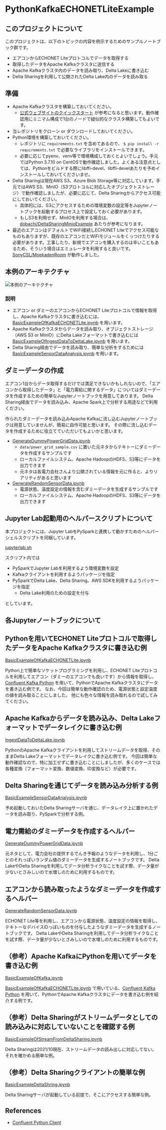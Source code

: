 # PythonKafkaECHONETLiteExample

## このプロジェクトについて

このプロジェクトは、以下のトピックの内容を例示するためのサンプルノートブック群です。

* エアコンからECHONET Liteプロトコルでデータを取得する
* 取得したデータをApache Kafkaクラスタに送信する
* Apache Kafkaクラスタ内のデータを読み取り、Delta Lakeに書き込む
* Delta Sharingを利用して公開されたDelta Lake内のデータを読み取る

## 準備

* Apache Kafkaクラスタを構築しておいてください。
  * [公式ウェブサイトのクイックスタート] が参考になると思います。動作確認用にミニマム構成で1台のノードで疑似的なクラスタ構築してもよいです。
* 当レポジトリをクローン or ダウンロードしておいてください。
* Python環境を構築しておいてください。
  * レポジトリに `requirements.txt` を含めてあるので、 `$ pip install -r requirements.txt` で必要なライブラリをインストールできます。
  * 必要に応じてpyenv、venv等で環境構成しておくとよいでしょう。手元ではPython 3.7.10 on CentOSで動作確認しました。よくある注意点としては、Pythonをビルドする際にlibffi-devel、libffi-develあたりを予めインストールしておいてくださいませ。
* Delta Sharingは現在AWS S3、Azure Blob Storage等に対応しています。手元ではAWS S3、MinIO（S3プロトコルに対応したオブジェクトストレージ）で動作確認しましたが、必要に応じて、Delta Sharingからアクセス可能にしておいてください。
  * 具体的には、S3にアクセスするための環境変数の設定等をJupyterノートブックを起動するプロセス上で設定しておく必要があります。
  * もしS3を利用せず、MinIOを利用する場合は、 [dobachi/DeltaSharingMinioExample] あたりが参考になります。
* 最近のエアコンはデフォルトでWiFi接続しECHONET Liteでアクセス可能なものもありますが、既存のエアコンだとWiFiモジュールをくっつけたりする必要があります。工事したり、新規でエアコンを購入するのは辛いこともあるため、そういう場合はエミュレータを利用すると良いです。 [SonyCSL/MoekadenRoom] が動作しました。

[公式ウェブサイトのクイックスタート]: https://kafka.apache.org/quickstart
[dobachi/DeltaSharingMinioExample]: https://github.com/dobachi/DeltaSharingMinioExample
[SonyCSL/MoekadenRoom]: https://github.com/SonyCSL/MoekadenRoom

## 本例のアーキテクチャ

![本例のアーキテクチャ](https://github.com/dobachi/PythonKafkaECHONETLiteExample/blob/main/images/Architecture.png?raw=true)

### 説明

* エアコン or ダミーのエアコンからECHONET Liteプロトコルで情報を取得し、Apache Kafkaクラスタに書き込むには、 [BasicExampleOfKafkaECHONETLite.ipynb] を用います。
* Apache Kafkaクラスタからデータを読み取り、オブジェクトストレージ（AWS S3 or MinIO）にDelta Lakeフォーマットで書き込むには [BasicExampleOfIngestDataToDeltaLake.ipynb] を用います。
* Delta Sharing経由でデータを読み取り、簡単な分析をするためには [BasicExampleSensorDataAnalysis.ipynb] を用います。


[BasicExampleOfKafkaECHONETLite.ipynb]: https://github.com/dobachi/PythonKafkaECHONETLiteExample/blob/main/BasicExampleOfKafkaECHONETLite.ipynb
[BasicExampleOfIngestDataToDeltaLake.ipynb]: https://github.com/dobachi/PythonKafkaECHONETLiteExample/blob/main/BasicExampleOfIngestDataToDeltaLake.ipynb
[BasicExampleSensorDataAnalysis.ipynb]: https://github.com/dobachi/PythonKafkaECHONETLiteExample/blob/main/BasicExampleSensorDataAnalysis.ipynb

## ダミーデータの作成

エアコン1台からデータ取得するだけでは満足できないかもしれないので、「エアコンから取得したデータ」と「電力需給に関するデータ」についてはダミーデータを作成するための簡単なJupyterノートブックを用意してあります。
Delta Sharing経由でデータを読み込み、Apache Spark上で分析する用途などで利用ください。

作られたダミーデータを読み込みApache Kafkaに流し込むJupyterノートブックは用意していませんが、簡易に自作可能と思います。
その際に流し込むデータを作成するために役立てていただいてもよいかと思います。

* [GenerateDummyPowerGridData.ipynb]
  * `data/power_grid_sample.csv` に置いた元ネタからテキトーにダミーデータを作成するサンプルです
  * ローカルファイルシステム、Apache HadoopのHDFS、S3等にデータを出力できます
  * 元ネタは各電力会社さんより公開されている情報を元に作ると、よりリアリティがあると思います
* [GenerateRandomSensorData.ipynb]
  * 電源状態、温度設定の情報を含むダミーデータを生成するサンプルです
  * ローカルファイルシステム、Apache HadoopのHDFS、S3等にデータを出力できます

[GenerateDummyPowerGridData.ipynb]: https://github.com/dobachi/PythonKafkaECHONETLiteExample/blob/main/GenerateDummyPowerGridData.ipynb
[GenerateRandomSensorData.ipynb]: https://github.com/dobachi/PythonKafkaECHONETLiteExample/blob/main/GenerateRandomSensorData.ipynb

## Jupyter Lab起動用のヘルパースクリプトについて

本プロジェクトには、Jupyter LabをPySparkと連携して動かすためのヘルパーシェルスクリプトを同梱しています。

[jupyterlab.sh]

スクリプト内では

* PySparkでJupyter Labを利用するよう環境変数を設定
* Kafkaクライアントを利用するようパッケージを指定
* PySparkでDelta Lake、Delta Sharing、AWS SDKを利用するようパッケージを指定
  * Delta Lake利用のための設定を付与

としています。

[jupyterlab.sh]: https://github.com/dobachi/PythonKafkaECHONETLiteExample/blob/main/bin/jupyterlab.sh

## 各Jupyterノートブックについて

## Pythonを用いてECHONET Liteプロトコルで取得したデータをApache Kafkaクラスタに書き込む例

[BasicExampleOfKafkaECHONETLite.ipynb]

Python上で簡単なソケットプログラミングを利用し、ECHONET Liteプロトコルを利用してエアコン（ダミーのエアコンでも良いです）から情報を取得し、
[Confluent Kafka Python] を用いて、PythonでApache Kafkaクラスタにデータを書き込む例です。
なお、今回は簡単な動作確認のため、電源状態と設定温度の値を読み取ることにしました。
他にも色々な情報を読み取れるので試してみてください。

[BasicExampleOfKafkaECHONETLite.ipynb]: https://github.com/dobachi/PythonKafkaECHONETLiteExample/blob/main/BasicExampleOfKafkaECHONETLite.ipynb

## Apache Kafkaからデータを読み込み、Delta Lakeフォーマットでデータレイクに書き込む例

[IngestDataToDeltaLake.ipynb]

PythonのApache Kafkaクライアントを利用してストリームデータを取得、そのままDelta Lakeフォーマットでデータレイクに書き込む例です。
今回は簡単な動作確認なので、特に加工せずに書き込むことにしましたが、多くのケースでは各種変換（フォーマット変換、数値変換、ID変換など）が必要です。

[IngestDataToDeltaLake.ipynb]: https://github.com/dobachi/PythonKafkaECHONETLiteExample/blob/main/BasicExampleOfIngestDataToDeltaLake.ipynb

## Delta Sharingを通じてデータを読み込み分析する例

[BasicExampleSensorDataAnalysis.ipynb]

予め起動しておいたDelta Sharingサーバを通じ、データレイク上に置かれたデータを読み取り、PySparkで分析する例。

[BasicExampleSensorDataAnalysis.ipynb]: http://el01:8888/lab/tree/BasicExampleSensorDataAnalysis.ipynb

## 電力需給のダミーデータを作成するヘルパー

[GenerateDummyPowerGridData.ipynb]

元ネタとして、電力会社の提供するでんき予報のようなデータを利用し、1分ごとのそれっぽいランダム値のダミーデータを生成するノートブックです。
Delta LakeやDelta Sharingを利用してデータ分析ライクなことを試す際、データ量が少ないとさみしいので水増しのために利用するものです。

[GenerateDummyPowerGridData.ipynb]: https://github.com/dobachi/PythonKafkaECHONETLiteExample/blob/main/GenerateDummyPowerGridData.ipynb

## エアコンから読み取ったようなダミーデータを作成するヘルパー

[GenerateRandomSensorData.ipynb]

ECHONET Lite等を利用し、エアコンから電源状態、温度設定の情報を取得し、テキトーなデバイスIDっぽいものを付与したようなダミーデータを生成するノートブックです。
Delta LakeやDelta Sharingを利用してデータ分析ライクなことを試す際、データ量が少ないとさみしいので水増しのために利用するものです。

[GenerateRandomSensorData.ipynb]: https://github.com/dobachi/PythonKafkaECHONETLiteExample/blob/main/GenerateRandomSensorData.ipynb

## （参考）Apache KafkaにPythonを用いてデータを書き込む例

[BasicExampleOfKafka.ipynb]

[BasicExampleOfKafkaECHONETLite.ipynb] で用いている、[Confluent Kafka Python] を用いて、PythonでApache Kafkaクラスタにデータを書き込む例を紹介する例です。

[BasicExampleOfKafka.ipynb]: https://github.com/dobachi/PythonKafkaECHONETLiteExample/blob/main/BasicExampleOfKafka.ipynb
[Confluent Kafka Python]: https://docs.confluent.io/ja-jp/clients-confluent-kafka-python/1.5.0/overview.html

## （参考）Delta Sharingがストリームデータとしての読み込みに対応していないことを確認する例

[BasicExampleOfStreamFromDeltaSharing.ipynb]

Delta Sharingは2021/10現在、ストリームデータの読み出しに対応してない。
それを確かめる簡単な例。

[BasicExampleOfStreamFromDeltaSharing.ipynb]: https://github.com/dobachi/PythonKafkaECHONETLiteExample/blob/main/BasicExampleOfStreamFromDeltaSharing.ipynb

## （参考）Delta Sharingクライアントの簡単な例

[BasicExampleDeltaShring.ipynb]

Delta Sharingサーバが起動している前提で、そこにアクセスする簡単な例。

[BasicExampleDeltaShring.ipynb]: https://github.com/dobachi/PythonKafkaECHONETLiteExample/blob/main/BasicExampleDeltaShring.ipynb

## References

* [Confluent Python Client]

[Confluent Python Client]: https://docs.confluent.io/clients-confluent-kafka-python/current/overview.html